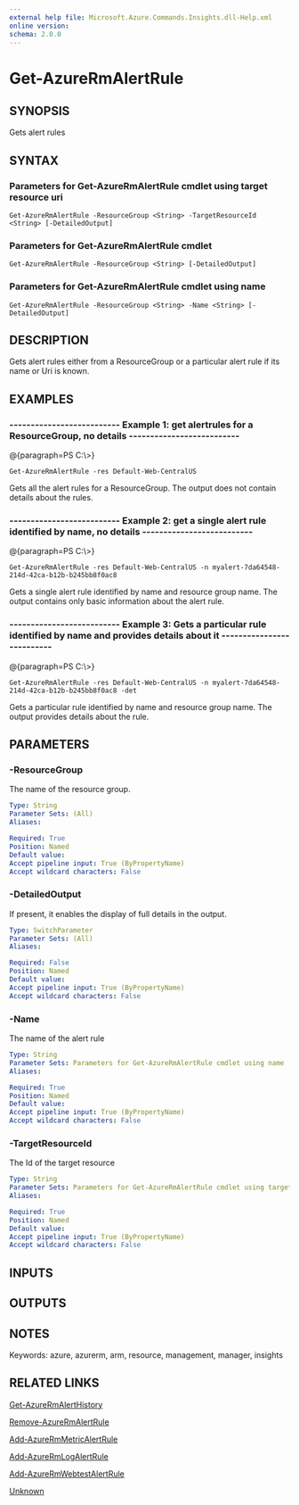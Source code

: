 ```yaml
---
external help file: Microsoft.Azure.Commands.Insights.dll-Help.xml
online version: 
schema: 2.0.0
---
```


# Get-AzureRmAlertRule
## SYNOPSIS
Gets alert rules

## SYNTAX

### Parameters for Get-AzureRmAlertRule cmdlet using target resource uri
```
Get-AzureRmAlertRule -ResourceGroup <String> -TargetResourceId <String> [-DetailedOutput]
```

### Parameters for Get-AzureRmAlertRule cmdlet
```
Get-AzureRmAlertRule -ResourceGroup <String> [-DetailedOutput]
```

### Parameters for Get-AzureRmAlertRule cmdlet using name
```
Get-AzureRmAlertRule -ResourceGroup <String> -Name <String> [-DetailedOutput]
```

## DESCRIPTION
Gets alert rules either from a ResourceGroup or a particular alert rule if its name or Uri is known.

## EXAMPLES

### --------------------------  Example 1: get alertrules for a ResourceGroup, no details  --------------------------
@{paragraph=PS C:\\\>}

```
Get-AzureRmAlertRule -res Default-Web-CentralUS
```

Gets all the alert rules for a ResourceGroup.
The output does not contain details about the rules.

### --------------------------  Example 2: get a single alert rule identified by name, no details  --------------------------
@{paragraph=PS C:\\\>}

```
Get-AzureRmAlertRule -res Default-Web-CentralUS -n myalert-7da64548-214d-42ca-b12b-b245bb8f0ac8
```

Gets a single alert rule identified by name and resource group name.
The output contains only basic information about the alert rule.

### --------------------------  Example 3: Gets a particular rule identified by name and provides details about it  --------------------------
@{paragraph=PS C:\\\>}

```
Get-AzureRmAlertRule -res Default-Web-CentralUS -n myalert-7da64548-214d-42ca-b12b-b245bb8f0ac8 -det
```

Gets a particular rule identified by name and resource group name.
The output provides details about the rule.

## PARAMETERS

### -ResourceGroup
The name of the resource group.

```yaml
Type: String
Parameter Sets: (All)
Aliases: 

Required: True
Position: Named
Default value: 
Accept pipeline input: True (ByPropertyName)
Accept wildcard characters: False
```

### -DetailedOutput
If present, it enables the display of full details in the output.

```yaml
Type: SwitchParameter
Parameter Sets: (All)
Aliases: 

Required: False
Position: Named
Default value: 
Accept pipeline input: True (ByPropertyName)
Accept wildcard characters: False
```

### -Name
The name of the alert rule

```yaml
Type: String
Parameter Sets: Parameters for Get-AzureRmAlertRule cmdlet using name
Aliases: 

Required: True
Position: Named
Default value: 
Accept pipeline input: True (ByPropertyName)
Accept wildcard characters: False
```

### -TargetResourceId
The Id of the target resource

```yaml
Type: String
Parameter Sets: Parameters for Get-AzureRmAlertRule cmdlet using target resource uri
Aliases: 

Required: True
Position: Named
Default value: 
Accept pipeline input: True (ByPropertyName)
Accept wildcard characters: False
```

## INPUTS

## OUTPUTS

## NOTES
Keywords: azure, azurerm, arm, resource, management, manager, insights

## RELATED LINKS

[Get-AzureRmAlertHistory]()

[Remove-AzureRmAlertRule]()

[Add-AzureRmMetricAlertRule]()

[Add-AzureRmLogAlertRule]()

[Add-AzureRmWebtestAlertRule]()

[Unknown]()

